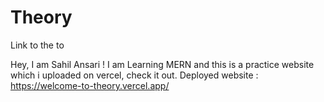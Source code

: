 # Theory
Link to the to 

Hey, I am Sahil Ansari ! 
I am Learning MERN and this is a practice website which i uploaded on vercel, check it out.
Deployed website :
https://welcome-to-theory.vercel.app/
